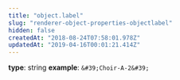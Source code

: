 ```yaml
---
title: "object.label"
slug: "renderer-object-properties-objectlabel"
hidden: false
createdAt: "2018-08-24T07:58:01.978Z"
updatedAt: "2019-04-16T00:01:21.414Z"
---
```

**type**: string
**example**: `&#39;Choir-A-2&#39;`
